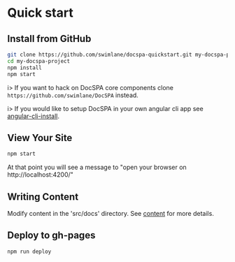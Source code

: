 # Quick start

## Install from GitHub

```bash
git clone https://github.com/swimlane/docspa-quickstart.git my-docspa-project
cd my-docspa-project
npm install
npm start
```

i> If you want to hack on DocSPA core components clone `https://github.com/swimlane/DocSPA` instead.

i> If you would like to setup DocSPA in your own angular cli app see [angular-cli-install](angular-cli-install).

## View Your Site

```bash
npm start
```

At that point you will see a message to "open your browser on http://localhost:4200/"

## Writing Content

Modify content in the 'src/docs' directory.  See [content](content) for more details.

## Deploy to gh-pages

```bash
npm run deploy
```
